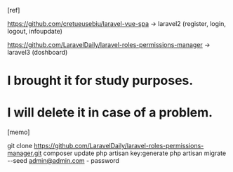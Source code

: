 

[ref]

https://github.com/cretueusebiu/laravel-vue-spa -> laravel2
(register, login, logout, infoupdate)

https://github.com/LaravelDaily/laravel-roles-permissions-manager -> laravel3
(doshboard)

# I brought it for study purposes.
# I will delete it in case of a problem.

[memo]


git clone https://github.com/LaravelDaily/laravel-roles-permissions-manager.git
composer update
php artisan key:generate
php artisan migrate --seed
admin@admin.com - password
